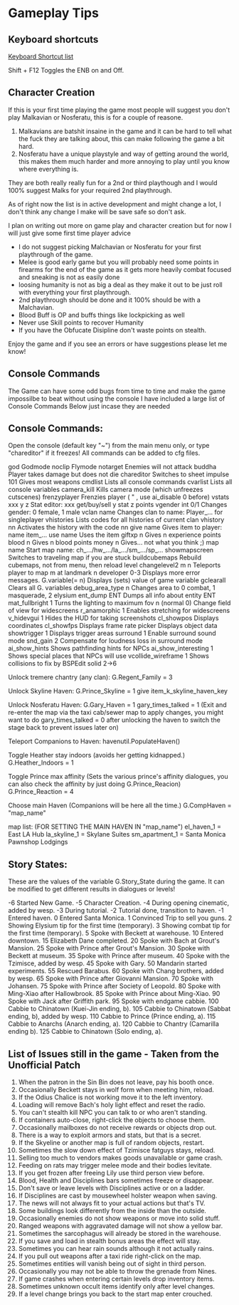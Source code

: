 # Gameplay Tips

## Keyboard shortcuts

[Keyboard Shortcut list](img/vampire-the-masquarade-bloodlines---layout-and-hotkeys.png)

Shift + F12 Toggles the ENB on and Off.

## Character Creation

If this is your first time playing the game most people will suggest you don't play Malkavian or Nosferatu, this is for a couple of reasone.

1. Malkavians are batshit insaine in the game and it can be hard to tell what the fuck they are talking about, this can make following the game a bit hard.
2. Nosferatu have a unique playstyle and way of getting around the world, this makes them much harder and more annoying to play until you know where everything is.

They are both really really fun for a 2nd or third playthough and I would 100% suggest Malks for your required 2nd playthrough.


As of right now the list is in active development and might change a lot, I don't think any change I make will be save safe so don't ask.

I plan on writing out more on game play and character creation but for now I will just give some first time player advice

- I do not suggest picking Malchavian or Nosferatu for your first playthrough of the game.
- Melee is good early game but you will probably need some points in firearms for the end of the game as it gets more heavily combat focused and sneaking is not as easily done
- loosing humanity is not as big a deal as they make it out to be just roll with everything your first playthrough.
- 2nd playthrough should be done and it 100% should be with a Malchavian.
- Blood Buff is OP and buffs things like lockpicking as well
- Never use Skill points to recover Humanity
- If you have the Obfucate Disipline don't waste points on stealth.

Enjoy the game and if you see an errors or have suggestions please let me know!


## Console Commands

The Game can have some odd bugs from time to time and make the game impossilbe to beat without using the console I have included a large list of Console Commands Below just incase they are needed

Console Commands:
-----------------
Open the console (default key "~") from the main menu only, or type
"chareditor" if it freezes! All commands can be added to cfg files.

god                     Godmode
noclip                  Flymode
notarget                Enemies will not attack
buddha                  Player takes damage but does not die
chareditor              Switches to sheet
impulse 101             Gives most weapons
cmdlist                 Lists all console commands
cvarlist                Lists all console variables
camera_kill             Kills camera mode (which unfreezes cutscenes)
frenzyplayer            Frenzies player ( " , use ai_disable 0 before)
vstats xxx y z          Stat editor: xxx get/buy/sell y stat z points
vgender int 0/1         Changes gender: 0 female, 1 male
vclan name              Changes clan to name: Player_... for singleplayer
vhistories              Lists codes for all histories of current clan
vhistory nn             Activates the history with the code nn
give name               Gives item to player: name item_...
use name                Uses the item
giftxp n                Gives n experience points
blood n                 Gives n blood points
money n                 Gives... not what you think ;)
map name                Start map name: ch_.../hw_.../la_.../sm_.../sp_...
showmapscreen           Switches to traveling map if you are stuck
buildcubemaps           Rebuild cubemaps, not from menu, then reload level
changelevel2 m n        Teleports player to map m at landmark n 
developer 0-3           Displays more error messages.
G.variable(= n)         Displays (sets) value of game variable
gclearall               Clears all G. variables
debug_area_type n       Changes area to 0 combat, 1 masquerade, 2 elysium
ent_dump ENT            Dumps all info about entity ENT
mat_fullbright 1        Turns the lighting to maximum
fov n (normal 0)        Change field of view for widescreens
r_anamorphic 1          Enables stretching for widescreens
v_hidevgui 1            Hides the HUD for taking screenshots
cl_showpos              Displays coordinates
cl_showfps              Displays frame rate
picker                  Displays object data
showtrigger 1           Displays trigger areas
surround 1              Enable surround sound mode
snd_gain 2              Compensate for loudness loss in surround mode
ai_show_hints           Shows pathfinding hints for NPCs
ai_show_interesting 1   Shows special places that NPCs will use
vcollide_wireframe 1    Shows collisions to fix by BSPEdit solid 2->6

Unlock tremere chantry (any clan):
G.Regent_Family = 3

Unlock Skyline Haven:
G.Prince_Skyline = 1
give item_k_skyline_haven_key

Unlock Nosferatu Haven:
G.Gary_Haven = 1
gary_times_talked = 1
(Exit and re-enter the map via the taxi cab/sewer map to apply changes, you might want to do gary_times_talked = 0 after unlocking the
haven to switch the stage back to prevent issues later on)

Teleport Companions to Haven:
havenutil.PopulateHaven()

Toggle Heather stay indoors (avoids her getting kidnapped.)
G.Heather_Indoors = 1

Toggle Prince max affinity (Sets the various prince's affinity dialogues, you can also check the affinity by just doing G.Prince_Reacion)
G.Prince_Reaction = 4

Choose main Haven (Companions will be here all the time.)
G.CompHaven = "map_name"

map list: (FOR SETTING THE MAIN HAVEN IN "map_name")
el_haven_1 = East LA Hub
la_skyline_1 = Skylane Suites
sm_apartment_1 = Santa Monica Pawnshop Lodgings 


Story States:
-------------
These are the values of the variable G.Story_State during the game.
It can be modified to get different results in dialogues or levels!

-6	Started New Game.
-5	Character Creation.
-4	During opening cinematic, added by wesp.
-3	During tutorial.
-2	Tutorial done, transition to haven.
-1	Entered haven.
0	Entered Santa Monica.
1	Convinced Trip to sell you guns.
2	Showing Elysium tip for the first time (temporary).
3	Showing combat tip for the first time (temporary).
5	Spoke with Beckett at warehouse.
10	Entered downtown.
15	Elizabeth Dane completed.
20	Spoke with Bach at Grout's Mansion.
25	Spoke with Prince after Grout's Mansion.
30	Spoke with Beckett at museum.
35	Spoke with Prince after museum.
40	Spoke with the Tzimisce, added by wesp.
45	Spoke with Gary.
50	Mandarin started experiments.
55	Rescued Barabus.
60	Spoke with Chang brothers, added by wesp.
65	Spoke with Prince after Giovanni Mansion.
70	Spoke with Johansen.
75	Spoke with Prince after Society of Leopold.
80	Spoke with Ming-Xiao after Hallowbrook.
85	Spoke with Prince about Ming-Xiao.
90	Spoke with Jack after Griffith park.
95	Spoke with endgame cabbie.
100	Cabbie to Chinatown (Kuei-Jin ending, b).
105	Cabbie to Chinatown (Sabbat ending, b), added by wesp.
110	Cabbie to Prince (Prince ending, a).
115	Cabbie to Anarchs (Anarch ending, a).
120	Cabbie to Chantry (Camarilla ending b).
125	Cabbie to Chinatown (Solo ending, a).

## List of Issues still in the game - Taken from the Unofficial Patch

1. When the patron in the Sin Bin does not leave, pay his booth once.
2. Occasionally Beckett stays in wolf form when meeting him, reload.
3. If the Odius Chalice is not working move it to the left inventory.
4. Loading will remove Bach's holy light effect and reset the radio.
5. You can't stealth kill NPC you can talk to or who aren't standing.
6. If containers auto-close, right-click the objects to choose them.
7. Occasionally mailboxes do not receive rewards or objects drop out.
8. There is a way to exploit armors and stats, but that is a secret.
9. If the Skyeline or another map is full of random objects, restart.
10. Sometimes the slow down effect of Tzimisce fatguys stays, reload.
11. Selling too much to vendors makes goods unavailable or game crash.
12. Feeding on rats may trigger melee mode and their bodies levitate.
13. If you get frozen after freeing Lily use third person view before.
14. Blood, Health and Disciplines bars sometimes freeze or disappear.
15. Don't save or leave levels with Disciplines active or on a ladder.
16. If Disciplines are cast by mousewheel holster weapon when saving.
17. The news will not always fit to your actual actions but that's TV.
18. Some buildings look differently from the inside than the outside.
19. Occasionally enemies do not show weapons or move into solid stuff.
20. Ranged weapons with aggravated damage will not show a yellow bar.
21. Sometimes the sarcophagus will already be stored in the warehouse.
22. If you save and load in stealth bonus areas the effect will stay.
23. Sometimes you can hear rain sounds although it not actually rains.
24. If you pull out weapons after a taxi ride right-click on the map.
25. Sometimes entities will vanish being out of sight in third person.
26. Occasionally you may not be able to throw the grenade from Nines.
27. If game crashes when entering certain levels drop inventory items.
28. Sometimes unknown occult items identify only after level changes.
29. If a level change brings you back to the start map enter crouched.